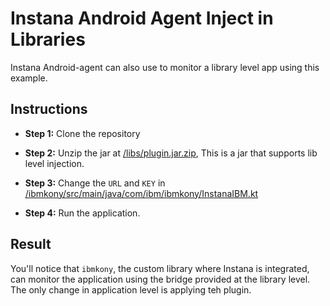 # Instana Android Agent Inject in Libraries

Instana Android-agent can also use to monitor a library level app using this example. 

Instructions
------------

* **Step 1:** Clone the repository

* **Step 2:** Unzip the jar at [/libs/plugin.jar.zip](/libs/plugin.jar.zip), This is a jar that supports lib level injection.

* **Step 3:** Change the `URL` and `KEY` in [/ibmkony/src/main/java/com/ibm/ibmkony/InstanaIBM.kt](/ibmkony/src/main/java/com/ibm/ibmkony/InstanaIBM.kt)

* **Step 4:** Run the application.

Result
------------

You'll notice that `ibmkony`, the custom library where Instana is integrated, can monitor the application using the bridge provided at the library level. The only change in application level is applying teh plugin.